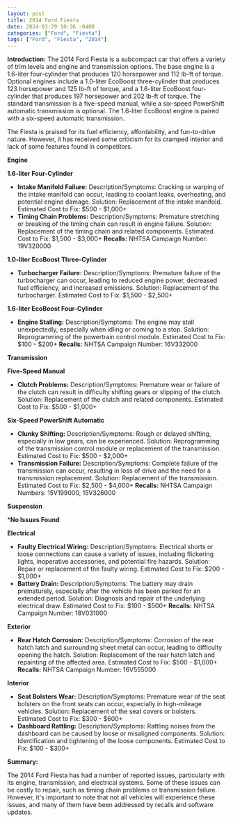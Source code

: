 ```yaml
---
layout: post
title: 2014 Ford Fiesta
date: 2024-03-29 10:36 -0400
categories: ["Ford", "Fiesta"]
tags: ["Ford", "Fiesta", "2014"]
---
```

**Introduction:**
The 2014 Ford Fiesta is a subcompact car that offers a variety of trim levels and engine and transmission options. The base engine is a 1.6-liter four-cylinder that produces 120 horsepower and 112 lb-ft of torque. Optional engines include a 1.0-liter EcoBoost three-cylinder that produces 123 horsepower and 125 lb-ft of torque, and a 1.6-liter EcoBoost four-cylinder that produces 197 horsepower and 202 lb-ft of torque. The standard transmission is a five-speed manual, while a six-speed PowerShift automatic transmission is optional. The 1.6-liter EcoBoost engine is paired with a six-speed automatic transmission.

The Fiesta is praised for its fuel efficiency, affordability, and fun-to-drive nature. However, it has received some criticism for its cramped interior and lack of some features found in competitors.

**Engine**

**1.6-liter Four-Cylinder**

* **Intake Manifold Failure:** Description/Symptoms: Cracking or warping of the intake manifold can occur, leading to coolant leaks, overheating, and potential engine damage. Solution: Replacement of the intake manifold. Estimated Cost to Fix: $500 - $1,000+
* **Timing Chain Problems:** Description/Symptoms: Premature stretching or breaking of the timing chain can result in engine failure. Solution: Replacement of the timing chain and related components. Estimated Cost to Fix: $1,500 - $3,000+
**Recalls:** NHTSA Campaign Number: 19V320000

**1.0-liter EcoBoost Three-Cylinder**

* **Turbocharger Failure:** Description/Symptoms: Premature failure of the turbocharger can occur, leading to reduced engine power, decreased fuel efficiency, and increased emissions. Solution: Replacement of the turbocharger. Estimated Cost to Fix: $1,500 - $2,500+

**1.6-liter EcoBoost Four-Cylinder**

* **Engine Stalling:** Description/Symptoms: The engine may stall unexpectedly, especially when idling or coming to a stop. Solution: Reprogramming of the powertrain control module. Estimated Cost to Fix: $100 - $200+
**Recalls:** NHTSA Campaign Number: 16V332000

**Transmission**

**Five-Speed Manual**

* **Clutch Problems:** Description/Symptoms: Premature wear or failure of the clutch can result in difficulty shifting gears or slipping of the clutch. Solution: Replacement of the clutch and related components. Estimated Cost to Fix: $500 - $1,000+

**Six-Speed PowerShift Automatic**

* **Clunky Shifting:** Description/Symptoms: Rough or delayed shifting, especially in low gears, can be experienced. Solution: Reprogramming of the transmission control module or replacement of the transmission. Estimated Cost to Fix: $500 - $2,000+
* **Transmission Failure:** Description/Symptoms: Complete failure of the transmission can occur, resulting in loss of drive and the need for a transmission replacement. Solution: Replacement of the transmission. Estimated Cost to Fix: $2,500 - $4,000+
**Recalls:** NHTSA Campaign Numbers: 15V199000, 15V326000

**Suspension**

***No Issues Found**

**Electrical**

* **Faulty Electrical Wiring:** Description/Symptoms: Electrical shorts or loose connections can cause a variety of issues, including flickering lights, inoperative accessories, and potential fire hazards. Solution: Repair or replacement of the faulty wiring. Estimated Cost to Fix: $200 - $1,000+
* **Battery Drain:** Description/Symptoms: The battery may drain prematurely, especially after the vehicle has been parked for an extended period. Solution: Diagnosis and repair of the underlying electrical draw. Estimated Cost to Fix: $100 - $500+
**Recalls:** NHTSA Campaign Number: 18V031000

**Exterior**

* **Rear Hatch Corrosion:** Description/Symptoms: Corrosion of the rear hatch latch and surrounding sheet metal can occur, leading to difficulty opening the hatch. Solution: Replacement of the rear hatch latch and repainting of the affected area. Estimated Cost to Fix: $500 - $1,000+
**Recalls:** NHTSA Campaign Number: 16V555000

**Interior**

* **Seat Bolsters Wear:** Description/Symptoms: Premature wear of the seat bolsters on the front seats can occur, especially in high-mileage vehicles. Solution: Replacement of the seat covers or bolsters. Estimated Cost to Fix: $300 - $600+
* **Dashboard Rattling:** Description/Symptoms: Rattling noises from the dashboard can be caused by loose or misaligned components. Solution: Identification and tightening of the loose components. Estimated Cost to Fix: $100 - $300+

**Summary:**

The 2014 Ford Fiesta has had a number of reported issues, particularly with its engine, transmission, and electrical systems. Some of these issues can be costly to repair, such as timing chain problems or transmission failure. However, it's important to note that not all vehicles will experience these issues, and many of them have been addressed by recalls and software updates.
